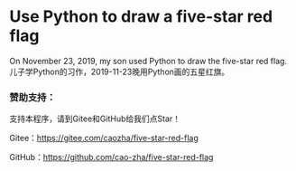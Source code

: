 # Use Python to draw a five-star red flag

On November 23, 2019, my son used Python to draw the five-star red flag. 儿子学Python的习作，2019-11-23晚用Python画的五星红旗。

### 赞助支持：

支持本程序，请到Gitee和GitHub给我们点Star！

Gitee：https://gitee.com/caozha/five-star-red-flag

GitHub：https://github.com/cao-zha/five-star-red-flag
